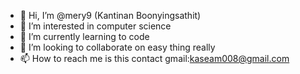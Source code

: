 - 👋 Hi, I’m @mery9 (Kantinan Boonyingsathit)
- 👀 I’m interested in computer science
- 🌱 I’m currently learning to code
- 💞️ I’m looking to collaborate on easy thing really
- 📫 How to reach me is this contact gmail:kaseam008@gmail.com

<!---
mery9/mery9 is a ✨ special ✨ repository because its `README.md` (this file) appears on your GitHub profile.
You can click the Preview link to take a look at your changes.
--->
